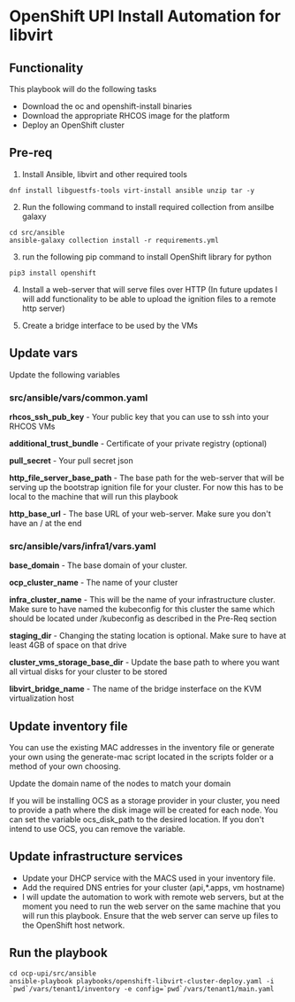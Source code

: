 # OpenShift UPI Install Automation for libvirt

## Functionality

This playbook will do the following tasks

- Download the oc and openshift-install binaries
- Download the appropriate RHCOS image for the platform
- Deploy an OpenShift cluster

## Pre-req

1. Install Ansible, libvirt and other required tools
``` shell
dnf install libguestfs-tools virt-install ansible unzip tar -y
```

2. Run the following command to install required collection from ansilbe galaxy
```Shell
cd src/ansible
ansible-galaxy collection install -r requirements.yml
```

3. run the following pip command to install OpenShift library for python
```Shell
pip3 install openshift
```
4. Install a web-server that will serve files over HTTP (In future updates I will add functionality to be able to upload the ignition files to a remote http server)

5. Create a bridge interface to be used by the VMs


## Update vars

Update the following variables

### <b>src/ansible/vars/common.yaml</b>

<b>rhcos_ssh_pub_key</b> - Your public key that you can use to ssh into your RHCOS VMs

<b>additional_trust_bundle</b> - Certificate of your private registry (optional) 

<b>pull_secret</b> - Your pull secret json

<b>http_file_server_base_path</b> - The base path for the web-server that will be serving up the bootstrap ignition file for your cluster. For now this has to be local to the machine that will run this playbook

<b>http_base_url</b> - The base URL of your web-server. Make sure you don't have an / at the end

### <b>src/ansible/vars/infra1/vars.yaml</b>

<b>base_domain</b> - The base domain of your cluster.

<b>ocp_cluster_name</b> - The name of your cluster

<b>infra_cluster_name</b> - This will be the name of your infrastructure cluster. Make sure to have named the kubeconfig for this cluster the same which should be located under /kubeconfig as described in the Pre-Req section

<b>staging_dir</b> - Changing the stating location is optional. Make sure to have at least 4GB of space on that drive

<b>cluster_vms_storage_base_dir</b> - Update the base path to where you want all virtual disks for your cluster to be stored
 
 <b>libvirt_bridge_name</b> - The name of the bridge insterface on the KVM virtualization host


## Update inventory file

You can use the existing MAC addresses in the inventory file or generate your own using the generate-mac script located in the scripts folder or a method of your own choosing.

Update the domain name of the nodes to match your domain

If you will be installing OCS as a storage provider in your cluster, you need to provide a path where the disk image will be created for each node. You can set the variable ocs_disk_path to the desired location. If you don't intend to use OCS, you can remove the variable.

## Update infrastructure services

- Update your DHCP service with the MACS used in your inventory file.
- Add the required DNS entries for your cluster (api,*.apps, vm hostname)
- I will update the automation to work with remote web servers, but at the moment you need to run the web server on the same machine that you will run this playbook. Ensure that the web server can serve up files to the OpenShift host network.

## Run the playbook

```Shell
cd ocp-upi/src/ansible
ansible-playbook playbooks/openshift-libvirt-cluster-deploy.yaml -i `pwd`/vars/tenant1/inventory -e config=`pwd`/vars/tenant1/main.yaml

```